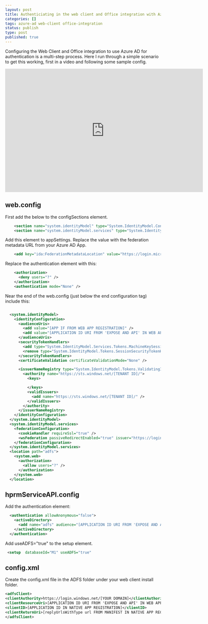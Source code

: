 ```yaml
---
layout: post
title: Authenticiating in the web client and Office integration with Azure AD
categories: []
tags: azure-ad web-client office-integration
status: publish
type: post
published: true
---
```


Configuring the Web Client and Office integration to use Azure AD for authentication is a multi-step process.  Here I run through a simple scenario to get this working, first in a video and following some sample config.



<iframe src="https://player.vimeo.com/video/352605693?app_id=122963&amp;wmode=opaque" width="640" height="400" frameborder="0" title="Power BI" allow="autoplay; fullscreen" allowfullscreen=""></iframe>

## web.config
First add the below to the configSections element.

```.xml
    <section name="system.identityModel" type="System.IdentityModel.Configuration.SystemIdentityModelSection, System.IdentityModel, Version=4.0.0.0, Culture=neutral, PublicKeyToken=B77A5C561934E089" />
    <section name="system.identityModel.services" type="System.IdentityModel.Services.Configuration.SystemIdentityModelServicesSection, System.IdentityModel.Services, Version=4.0.0.0, Culture=neutral, PublicKeyToken=B77A5C561934E089" />
```

Add this element to appSettings. Replace the value with the federation metadata URL from your Azure AD App.

```.xml
    <add key="ida:FederationMetadataLocation" value="https://login.microsoftonline.com/xxx-xxx-xxx-xxx-xxx/federationmetadata/2007-06/federationmetadata.xml" />
```

Replace the authentication element with this:

```.xml
    <authorization>
      <deny users="?" />
    </authorization>
    <authentication mode="None" />
```

Near the end of the web.config (just below the end configuration tag) include this:

```.xml

  <system.identityModel>
    <identityConfiguration>
      <audienceUris>
        <add value="[APP IF FROM WEB APP REGISTRATION]" />
        <add value="[APPLICATION ID URI FROM 'EXPOSE AND API' IN WEB APP REGISTRATION]"/>
      </audienceUris>
      <securityTokenHandlers>
        <add type="System.IdentityModel.Services.Tokens.MachineKeySessionSecurityTokenHandler, System.IdentityModel.Services, Version=4.0.0.0, Culture=neutral, PublicKeyToken=b77a5c561934e089" />
        <remove type="System.IdentityModel.Tokens.SessionSecurityTokenHandler, System.IdentityModel, Version=4.0.0.0, Culture=neutral, PublicKeyToken=b77a5c561934e089" />
      </securityTokenHandlers>
      <certificateValidation certificateValidationMode="None" />

      <issuerNameRegistry type="System.IdentityModel.Tokens.ValidatingIssuerNameRegistry, System.IdentityModel.Tokens.ValidatingIssuerNameRegistry">
        <authority name="https://sts.windows.net/[TENANT ID]/">
          <keys>

          </keys>
          <validIssuers>
            <add name="https://sts.windows.net/[TENANT ID]/" />
          </validIssuers>
        </authority>
      </issuerNameRegistry>
    </identityConfiguration>
  </system.identityModel>
  <system.identityModel.services>
    <federationConfiguration>
      <cookieHandler requireSsl="true" />
      <wsFederation passiveRedirectEnabled="true" issuer="https://login.windows.net/[YOUR DOMAIN]/wsfed" realm="[APPLICATION ID URI FROM 'EXPOSE AND API' IN WEB APP REGISTRATION]" requireHttps="true" />
    </federationConfiguration>
  </system.identityModel.services>
  <location path="adfs">
    <system.web>
      <authorization>
        <allow users="?" />
      </authorization>
    </system.web>
  </location>

```

## hprmServiceAPI.config

Add the authentication element:

```.xml
  <authentication allowAnonymous="false">
    <activeDirectory>
      <add name="adfs" audience="[APPLICATION ID URI FROM 'EXPOSE AND API' IN WEB APP REGISTRATION]" metadataEndpoint="[FEDERATION METADATA DOCUMENT]"/>
    </activeDirectory>
  </authentication>
```


Add useADFS="true" to the setup element.

```.xml
 <setup  databaseId="M1" useADFS="true" 
```

## config.xml
Create the config.xml file in the ADFS folder under your web client install folder.

```.xml
<adfsClient>
<clientAuthority>https://login.windows.net/[YOUR DOMAIN]</clientAuthority>
<clientResourceUri>[APPLICATION ID URI FROM 'EXPOSE AND API' IN WEB APP REGISTRATION]</clientResourceUri>
<clientID>[APPLICATION ID IN NATIVE APP REGISTRATION]</clientID>
<clientReturnUri>[replyUrlsWithType url FROM MANIFEST IN NATIVE APP REGISTRATION</clientReturnUri>
</adfsClient>
```